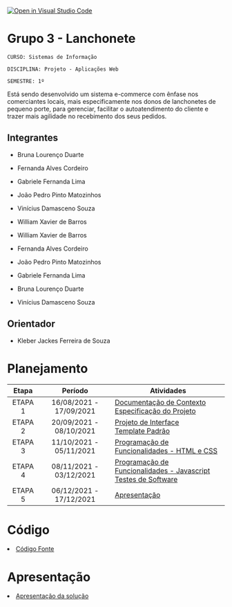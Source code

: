[![Open in Visual Studio Code](https://classroom.github.com/assets/open-in-vscode-f059dc9a6f8d3a56e377f745f24479a46679e63a5d9fe6f495e02850cd0d8118.svg)](https://classroom.github.com/online_ide?assignment_repo_id=443940&assignment_repo_type=GroupAssignmentRepo)

# Grupo 3 - Lanchonete

`CURSO: Sistemas de Informação`

`DISCIPLINA: Projeto - Aplicações Web`

`SEMESTRE: 1º`

Está sendo desenvolvido um sistema e-commerce com ênfase nos comerciantes locais, mais especificamente nos donos de lanchonetes de pequeno porte, para gerenciar, facilitar o autoatendimento do cliente e trazer mais agilidade no recebimento dos seus pedidos.

## Integrantes

- Bruna Lourenço Duarte
-  Fernanda Alves Cordeiro
-  Gabriele Fernanda Lima
-  João Pedro Pinto Matozinhos
-  Vinícius Damasceno Souza
-  William Xavier de Barros

- William Xavier de Barros
- Fernanda Alves Cordeiro
- João Pedro Pinto Matozinhos
- Gabriele Fernanda Lima
- Bruna Lourenço Duarte
- Vinícius Damasceno Souza

## Orientador

- Kleber Jackes Ferreira de Souza

# Planejamento

|  Etapa  |         Período         | Atividades                                                                                                   |
| :-----: | :---------------------: | ------------------------------------------------------------------------------------------------------------ |
| ETAPA 1 | 16/08/2021 - 17/09/2021 | [Documentação de Contexto](docs/context.md) <br> [Especificação do Projeto](docs/especification.md)          |
| ETAPA 2 | 20/09/2021 - 08/10/2021 | [Projeto de Interface](docs/interface.md) <br> [Template Padrão](docs/template.md)                           |
| ETAPA 3 | 11/10/2021 - 05/11/2021 | [Programação de Funcionalidades - HTML e CSS](docs/development.md)                                           |
| ETAPA 4 | 08/11/2021 - 03/12/2021 | [Programação de Funcionalidades - Javascript](docs/development.md) <br> [Testes de Software ](docs/tests.md) |
| ETAPA 5 | 06/12/2021 - 17/12/2021 | [Apresentação](presentation/README.md)                                                                       |

# Código

<li><a href="src/README.md"> Código Fonte</a></li>

# Apresentação

<li><a href="presentation/README.md"> Apresentação da solução</a></li>
